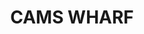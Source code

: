 ---
lastmod: '2025-04-06T06:05:20+00:00'
latitude: -33.089963
layout: suburb
longitude: 151.668857
postcode: '2281'
state: NSW
title: CAMS WHARF
url: /nsw/cams-wharf/
---